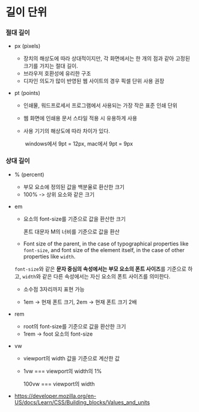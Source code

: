 # 길이 단위

### 절대 길이

+ px (pixels)
  + 장치의 해상도에 따라 상대적이지만, 각 화면에서는 한 개의 점과 같아 고정된 크기를 가지는 절대 길이.
  + 브라우저 호환성에 유리한 구조
  + 디자인 의도가 많이 반영된 웹 사이트의 경우 픽셀 단위 사용 권장

+ pt (points)

  + 인쇄물, 워드프로세서 프로그램에서 사용되는 가장 작은 표준 인쇄 단위

  + 웹 화면에 인쇄용 문서 스타일 적용 시 유용하게 사용

  + 사용 기기의 해상도에 따라 차이가 있다.

    ​	windows에서 9pt = 12px, mac에서 9pt = 9px





### 상대 길이

+ % (percent)
  + 부모 요소에 정의된 값을 백분율로 환산한 크기
  + 100% -> 상위 요소와 같은 크기

+ em

  + 요소의 font-size를 기준으로 값을 환산한 크기

    폰트 대문자 M의 너비를 기준으로 값을 환산

  +  Font size of the parent, in the case of typographical properties like `font-size`, and font size of the element itself, in the case of other properties like `width`.

    `font-size`와 같은 **문자 중심의 속성에서는 부모 요소의 폰트 사이즈**를 기준으로 하고, `width`와 같은 다른 속성에서는 자신 요소의 폰트 사이즈를 의미한다.

  + 소수점 3자리까지 표현 가능

  + 1em -> 현재 폰트 크기, 2em -> 현재 폰트 크기 2배

+ rem

  + root의 font-size를 기준으로 값을 환산한 크기
  + 1rem -> foot 요소의 font-size

+ vw

  + viewport의 width 값을 기준으로 계산한 값

  + 1vw  === viewport의 width의 1%

    100vw === viewport의 width



+ https://developer.mozilla.org/en-US/docs/Learn/CSS/Building_blocks/Values_and_units

